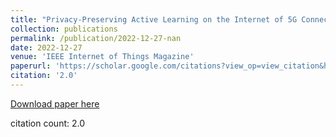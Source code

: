```yaml
---
title: "Privacy-Preserving Active Learning on the Internet of 5G Connected Artificial Intelligence of Things"
collection: publications
permalink: /publication/2022-12-27-nan
date: 2022-12-27
venue: 'IEEE Internet of Things Magazine'
paperurl: 'https://scholar.google.com/citations?view_op=view_citation&hl=en&user=CCckbEUAAAAJ&cstart=20&pagesize=80&citation_for_view=CCckbEUAAAAJ:HtEfBTGE9r8C'
citation: '2.0'
---
```

[Download paper here](https://scholar.google.com/citations?view_op=view_citation&hl=en&user=CCckbEUAAAAJ&cstart=20&pagesize=80&citation_for_view=CCckbEUAAAAJ:HtEfBTGE9r8C)

citation count: 2.0